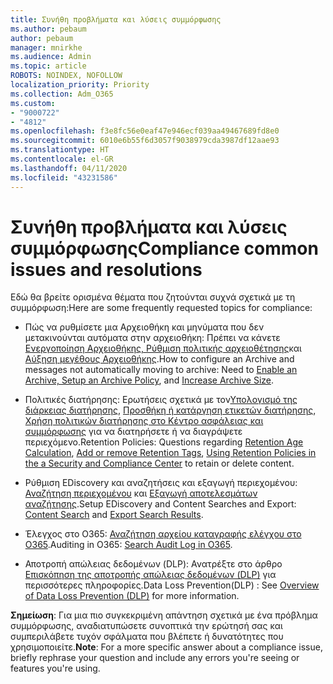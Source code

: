 ```yaml
---
title: Συνήθη προβλήματα και λύσεις συμμόρφωσης
ms.author: pebaum
author: pebaum
manager: mnirkhe
ms.audience: Admin
ms.topic: article
ROBOTS: NOINDEX, NOFOLLOW
localization_priority: Priority
ms.collection: Adm_O365
ms.custom:
- "9000722"
- "4812"
ms.openlocfilehash: f3e8fc56e0eaf47e946ecf039aa49467689fd8e0
ms.sourcegitcommit: 6010e6b55f6d3057f9038979cda3987df12aae93
ms.translationtype: HT
ms.contentlocale: el-GR
ms.lasthandoff: 04/11/2020
ms.locfileid: "43231586"
---
```

# <a name="compliance-common-issues-and-resolutions"></a><span data-ttu-id="4e1d9-102">Συνήθη προβλήματα και λύσεις συμμόρφωσης</span><span class="sxs-lookup"><span data-stu-id="4e1d9-102">Compliance common issues and resolutions</span></span>

<span data-ttu-id="4e1d9-103">Εδώ θα βρείτε ορισμένα θέματα που ζητούνται συχνά σχετικά με τη συμμόρφωση:</span><span class="sxs-lookup"><span data-stu-id="4e1d9-103">Here are some frequently requested topics for compliance:</span></span>

- <span data-ttu-id="4e1d9-104">Πώς να ρυθμίσετε μια Αρχειοθήκη και μηνύματα που δεν μετακινούνται αυτόματα στην αρχειοθήκη: Πρέπει να κάνετε [Ενεργοποίηση Αρχειοθήκης, Ρύθμιση πολιτικής αρχειοθέτησης](https://docs.microsoft.com/microsoft-365/compliance/enable-archive-mailboxes?view=o365-worldwide)και [Αύξηση μεγέθους Αρχειοθήκης](https://docs.microsoft.com/microsoft-365/compliance/enable-unlimited-archiving?view=o365-worldwide).</span><span class="sxs-lookup"><span data-stu-id="4e1d9-104">How to configure an Archive and messages not automatically moving to archive: Need to [Enable an Archive, Setup an Archive Policy](https://docs.microsoft.com/microsoft-365/compliance/enable-archive-mailboxes?view=o365-worldwide), and [Increase Archive Size](https://docs.microsoft.com/microsoft-365/compliance/enable-unlimited-archiving?view=o365-worldwide).</span></span>

- <span data-ttu-id="4e1d9-105">Πολιτικές διατήρησης: Ερωτήσεις σχετικά με τον[Υπολογισμό της διάρκειας διατήρησης](https://docs.microsoft.com/exchange/security-and-compliance/messaging-records-management/retention-age), [Προσθήκη ή κατάργηση ετικετών διατήρησης](https://docs.microsoft.com/exchange/security-and-compliance/messaging-records-management/add-or-remove-retention-tags), [Χρήση πολιτικών διατήρησης στο Κέντρο ασφάλειας και συμμόρφωσης](https://docs.microsoft.com/microsoft-365/compliance/retention-policies?view=o365-worldwide) για να διατηρήσετε ή να διαγράψετε περιεχόμενο.</span><span class="sxs-lookup"><span data-stu-id="4e1d9-105">Retention Policies: Questions regarding [Retention Age Calculation](https://docs.microsoft.com/exchange/security-and-compliance/messaging-records-management/retention-age), [Add or remove Retention Tags](https://docs.microsoft.com/exchange/security-and-compliance/messaging-records-management/add-or-remove-retention-tags), [Using Retention Policies in the a Security and Compliance Center](https://docs.microsoft.com/microsoft-365/compliance/retention-policies?view=o365-worldwide) to retain or delete content.</span></span>

- <span data-ttu-id="4e1d9-106">Ρύθμιση EDiscovery και αναζητήσεις και εξαγωγή περιεχομένου: [Αναζήτηση περιεχομένου](https://docs.microsoft.com/microsoft-365/compliance/search-for-content?view=o365-worldwide) και [Εξαγωγή αποτελεσμάτων αναζήτησης](https://docs.microsoft.com/microsoft-365/compliance/export-search-results?view=o365-worldwide).</span><span class="sxs-lookup"><span data-stu-id="4e1d9-106">Setup EDiscovery and Content Searches and Export: [Content Search](https://docs.microsoft.com/microsoft-365/compliance/search-for-content?view=o365-worldwide) and [Export Search Results](https://docs.microsoft.com/microsoft-365/compliance/export-search-results?view=o365-worldwide).</span></span>

- <span data-ttu-id="4e1d9-107">Έλεγχος στο O365: [Αναζήτηση αρχείου καταγραφής ελέγχου στο O365](https://docs.microsoft.com/microsoft-365/compliance/search-the-audit-log-in-security-and-compliance?view=o365-worldwide).</span><span class="sxs-lookup"><span data-stu-id="4e1d9-107">Auditing in O365: [Search Audit Log in O365](https://docs.microsoft.com/microsoft-365/compliance/search-the-audit-log-in-security-and-compliance?view=o365-worldwide).</span></span>

- <span data-ttu-id="4e1d9-108">Αποτροπή απώλειας δεδομένων (DLP): Ανατρέξτε στο άρθρο [Επισκόπηση της αποτροπής απώλειας δεδομένων (DLP)](https://docs.microsoft.com/microsoft-365/compliance/data-loss-prevention-policies?view=o365-worldwide) για περισσότερες πληροφορίες.</span><span class="sxs-lookup"><span data-stu-id="4e1d9-108">Data Loss Prevention(DLP) : See [Overview of Data Loss Prevention (DLP)](https://docs.microsoft.com/microsoft-365/compliance/data-loss-prevention-policies?view=o365-worldwide) for more information.</span></span>

<span data-ttu-id="4e1d9-109">**Σημείωση**: Για μια πιο συγκεκριμένη απάντηση σχετικά με ένα πρόβλημα συμμόρφωσης, αναδιατυπώσετε συνοπτικά την ερώτησή σας και συμπεριλάβετε τυχόν σφάλματα που βλέπετε ή δυνατότητες που χρησιμοποιείτε.</span><span class="sxs-lookup"><span data-stu-id="4e1d9-109">**Note**: For a more specific answer about a compliance issue, briefly rephrase your question and include any errors you're seeing or features you're using.</span></span>
